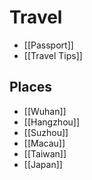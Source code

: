 # Travel


- [[Passport]]
- [[Travel Tips]]


## Places

- [[Wuhan]]
- [[Hangzhou]]
- [[Suzhou]]
- [[Macau]]
- [[Taiwan]]
- [[Japan]]
